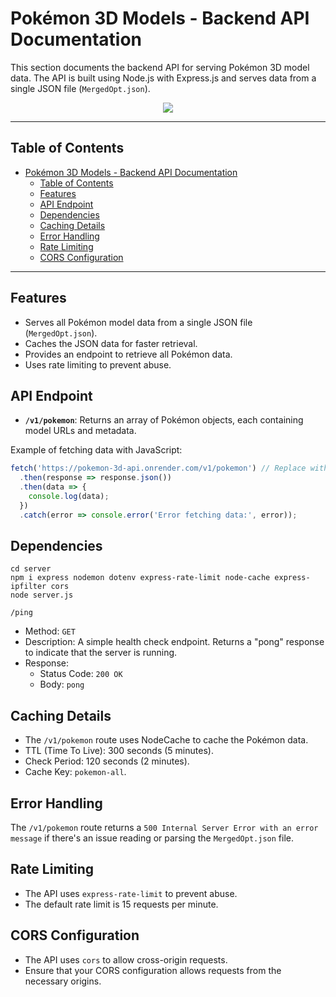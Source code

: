 # Pokémon 3D Models - Backend API Documentation

This section documents the backend API for serving Pokémon 3D model data. The API is built using Node.js with Express.js and serves data from a single JSON file (`MergedOpt.json`).

<p align="center">
  <a href="https://skillicons.dev">
    <img src="https://skillicons.dev/icons?i=npm,nodejs,express,postman,githubactions" />
  </a>
</p>

---

## Table of Contents

- [Pokémon 3D Models - Backend API Documentation](#pokémon-3d-models---backend-api-documentation)
  - [Table of Contents](#table-of-contents)
  - [Features](#features)
  - [API Endpoint](#api-endpoint)
  - [Dependencies](#dependencies)
  - [Caching Details](#caching-details)
  - [Error Handling](#error-handling)
  - [Rate Limiting](#rate-limiting)
  - [CORS Configuration](#cors-configuration)

---

## Features
- Serves all Pokémon model data from a single JSON file (`MergedOpt.json`).
- Caches the JSON data for faster retrieval.
- Provides an endpoint to retrieve all Pokémon data.
- Uses rate limiting to prevent abuse.

## API Endpoint

-   **`/v1/pokemon`**: Returns an array of Pokémon objects, each containing model URLs and metadata.

Example of fetching data with JavaScript:

```javascript
fetch('https://pokemon-3d-api.onrender.com/v1/pokemon') // Replace with your API URL
  .then(response => response.json())
  .then(data => {
    console.log(data);
  })
  .catch(error => console.error('Error fetching data:', error));
```
## Dependencies
```
cd server 
npm i express nodemon dotenv express-rate-limit node-cache express-ipfilter cors
node server.js
```

`/ping`
- Method: `GET`
- Description: A simple health check endpoint. Returns a "pong" response to indicate that the server is running.
- Response:
  - Status Code: `200 OK`
  - Body: `pong`

## Caching Details
- The `/v1/pokemon` route uses NodeCache to cache the Pokémon data.
- TTL (Time To Live): 300 seconds (5 minutes).
- Check Period: 120 seconds (2 minutes).
- Cache Key: `pokemon-all`.

## Error Handling
The `/v1/pokemon` route returns a `500 Internal Server Error with an error message` if there's an issue reading or parsing the `MergedOpt.json` file.

## Rate Limiting
- The API uses `express-rate-limit` to prevent abuse.
- The default rate limit is 15 requests per minute.

## CORS Configuration
- The API uses `cors` to allow cross-origin requests.
- Ensure that your CORS configuration allows requests from the necessary origins.
